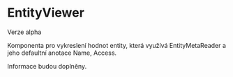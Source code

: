 EntityViewer
============
Verze alpha

Komponenta pro vykreslení hodnot entity, která využívá EntityMetaReader a jeho defaultní anotace Name, Access.

Informace budou doplněny.